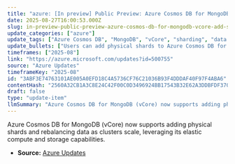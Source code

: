 ```yaml
---
title: "azure: [In preview] Public Preview: Azure Cosmos DB for MongoDB (vCore)—add shards and rebalance data"
date: 2025-08-27T16:00:53.000Z
slug: in-preview-public-preview-azure-cosmos-db-for-mongodb-vcore-add-shards-and-rebalance-data
update_categories: ["azure"]
update_tags: ["Azure Cosmos DB", "MongoDB", "vCore", "sharding", "data rebalancing", "cloud database"]
update_bullets: ["Users can add physical shards to Azure Cosmos DB for MongoDB (vCore) clusters to accommodate growth.", "The service supports rebalancing data across shards to optimize performance and storage.", "Elastic compute and storage configurations enable efficient scaling with single physical shards typically meeting performance needs."]
timeframes: ["2025-08"]
link: "https://azure.microsoft.com/updates?id=500755"
source: "Azure Updates"
timeframeKey: "2025-08"
id: "3ABF3E74763101AE005A0EFD18C4A5736CF76C21036B93F4DDDAF40F97F4ABA6"
contentHash: "2560A32CB1A3C8E24C42F00C0D3496924BB17543B32E62A3DDBFDF37063F99C9"
draft: false
type: "update-item"
llmSummary: "Azure Cosmos DB for MongoDB (vCore) now supports adding physical shards and rebalancing data as clusters scale, leveraging its elastic compute and storage capabilities."
---
```


Azure Cosmos DB for MongoDB (vCore) now supports adding physical shards and rebalancing data as clusters scale, leveraging its elastic compute and storage capabilities.

- **Source:** [Azure Updates](https://azure.microsoft.com/updates?id=500755)
